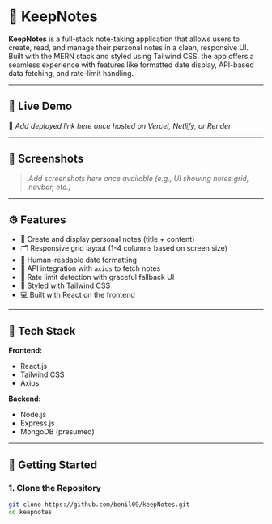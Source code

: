 # 📝 KeepNotes

**KeepNotes** is a full-stack note-taking application that allows users to create, read, and manage their personal notes in a clean, responsive UI. Built with the MERN stack and styled using Tailwind CSS, the app offers a seamless experience with features like formatted date display, API-based data fetching, and rate-limit handling.

---

## 🔗 Live Demo

🚧 *Add deployed link here once hosted on Vercel, Netlify, or Render*

---

## 📸 Screenshots

> *Add screenshots here once available (e.g., UI showing notes grid, navbar, etc.)*

---

## ⚙️ Features

- 📄 Create and display personal notes (title + content)
- 🗂️ Responsive grid layout (1-4 columns based on screen size)
- 📅 Human-readable date formatting
- 🔄 API integration with `axios` to fetch notes
- 🚫 Rate limit detection with graceful fallback UI
- 🎨 Styled with Tailwind CSS
- 💻 Built with React on the frontend

---

## 🧰 Tech Stack

**Frontend:**
- React.js
- Tailwind CSS
- Axios

**Backend:**
- Node.js
- Express.js
- MongoDB (presumed)

---

## 🚀 Getting Started

### 1. Clone the Repository

```bash
git clone https://github.com/benil09/keepNotes.git
cd keepnotes